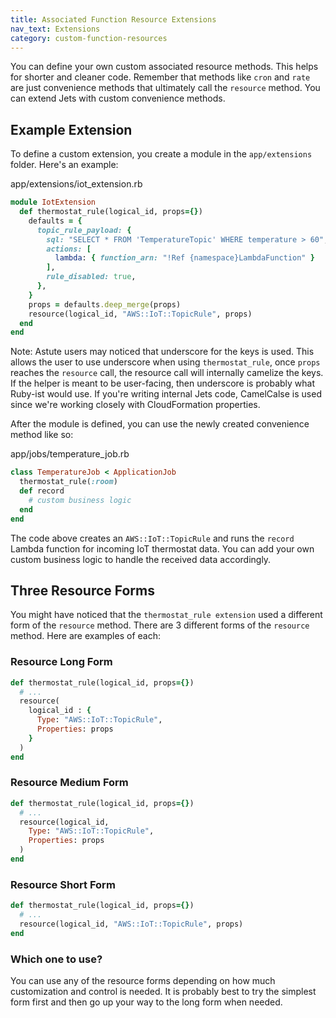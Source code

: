 ```yaml
---
title: Associated Function Resource Extensions
nav_text: Extensions
category: custom-function-resources
---
```


You can define your own custom associated resource methods. This helps for shorter and cleaner code. Remember that methods like `cron` and `rate` are just convenience methods that ultimately call the `resource` method. You can extend Jets with custom convenience methods.

## Example Extension

To define a custom extension, you create a module in the `app/extensions` folder.  Here's an example:

app/extensions/iot_extension.rb

```ruby
module IotExtension
  def thermostat_rule(logical_id, props={})
    defaults = {
      topic_rule_payload: {
        sql: "SELECT * FROM 'TemperatureTopic' WHERE temperature > 60",
        actions: [
          lambda: { function_arn: "!Ref {namespace}LambdaFunction" }
        ],
        rule_disabled: true,
      },
    }
    props = defaults.deep_merge(props)
    resource(logical_id, "AWS::IoT::TopicRule", props)
  end
end
```

Note: Astute users may noticed that underscore for the keys is used. This allows the user to use underscore when using `thermostat_rule`, once `props` reaches the `resource` call, the resource call will internally camelize the keys. If the helper is meant to be user-facing, then underscore is probably what Ruby-ist would use. If you're writing internal Jets code, CamelCalse is used since we're working closely with CloudFormation properties.

After the module is defined, you can use the newly created convenience method like so:

app/jobs/temperature_job.rb

```ruby
class TemperatureJob < ApplicationJob
  thermostat_rule(:room)
  def record
    # custom business logic
  end
end
```

The code above creates an `AWS::IoT::TopicRule` and runs the `record` Lambda function for incoming IoT thermostat data.  You can add your own custom business logic to handle the received data accordingly.

## Three Resource Forms

You might have noticed that the `thermostat_rule extension` used a different form of the `resource` method. There are 3 different forms of the `resource` method. Here are examples of each:

### Resource Long Form

```ruby
def thermostat_rule(logical_id, props={})
  # ...
  resource(
    logical_id : {
      Type: "AWS::IoT::TopicRule",
      Properties: props
    }
  )
end
```

### Resource Medium Form

```ruby
def thermostat_rule(logical_id, props={})
  # ...
  resource(logical_id,
    Type: "AWS::IoT::TopicRule",
    Properties: props
  )
end
```

### Resource Short Form

```ruby
def thermostat_rule(logical_id, props={})
  # ...
  resource(logical_id, "AWS::IoT::TopicRule", props)
end
```

### Which one to use?

You can use any of the resource forms depending on how much customization and control is needed.  It is probably best to try the simplest form first and then go up your way to the long form when needed.

